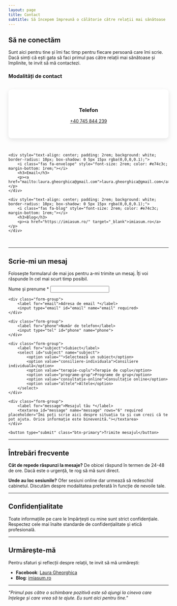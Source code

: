 ```yaml
---
layout: page
title: Contact
subtitle: Să începem împreună o călătorie către relații mai sănătoase
---
```


## Să ne conectăm

Sunt aici pentru tine și îmi fac timp pentru fiecare persoană care îmi scrie. Dacă simți că ești gata să faci primul pas către relații mai sănătoase și împlinite, te invit să mă contactezi.

### Modalități de contact

<div style="display: grid; grid-template-columns: repeat(auto-fit, minmax(250px, 1fr)); gap: 2rem; margin: 2rem 0;">
    <div style="text-align: center; padding: 2rem; background: white; border-radius: 10px; box-shadow: 0 5px 15px rgba(0,0,0,0.1);">
        <i class="fas fa-phone" style="font-size: 2rem; color: #e74c3c; margin-bottom: 1rem;"></i>
        <h3>Telefon</h3>
        <p><a href="tel:+40745844239">+40 745 844 239</a></p>
    </div>

    <div style="text-align: center; padding: 2rem; background: white; border-radius: 10px; box-shadow: 0 5px 15px rgba(0,0,0,0.1);">
        <i class="fas fa-envelope" style="font-size: 2rem; color: #e74c3c; margin-bottom: 1rem;"></i>
        <h3>Email</h3>
        <p><a href="mailto:laura.gheorghica@gmail.com">laura.gheorghica@gmail.com</a></p>
    </div>

    <div style="text-align: center; padding: 2rem; background: white; border-radius: 10px; box-shadow: 0 5px 15px rgba(0,0,0,0.1);">
        <i class="fas fa-blog" style="font-size: 2rem; color: #e74c3c; margin-bottom: 1rem;"></i>
        <h3>Blog</h3>
        <p><a href="https://imiasum.ro/" target="_blank">imiasum.ro</a></p>
    </div>
</div>

---

## Scrie-mi un mesaj

Folosește formularul de mai jos pentru a-mi trimite un mesaj. Îți voi răspunde în cel mai scurt timp posibil.

<form id="contact-form" class="contact-form">
    <div class="form-group">
        <label for="name">Nume și prenume *</label>
        <input type="text" id="name" name="name" required>
    </div>

    <div class="form-group">
        <label for="email">Adresa de email *</label>
        <input type="email" id="email" name="email" required>
    </div>

    <div class="form-group">
        <label for="phone">Număr de telefon</label>
        <input type="tel" id="phone" name="phone">
    </div>

    <div class="form-group">
        <label for="subject">Subiect</label>
        <select id="subject" name="subject">
            <option value="">Selectează un subiect</option>
            <option value="consiliere-individuala">Consiliere individuală</option>
            <option value="terapie-cuplu">Terapie de cuplu</option>
            <option value="programe-grup">Programe de grup</option>
            <option value="consultatie-online">Consultație online</option>
            <option value="altele">Altele</option>
        </select>
    </div>

    <div class="form-group">
        <label for="message">Mesajul tău *</label>
        <textarea id="message" name="message" rows="6" required placeholder="Îmi poți scrie aici despre situația ta și cum crezi că te pot ajuta. Orice informație este binevenită."></textarea>
    </div>

    <button type="submit" class="btn-primary">Trimite mesajul</button>
</form>

---

## Întrebări frecvente

**Cât de repede răspunzi la mesaje?**
De obicei răspund în termen de 24-48 de ore. Dacă este o urgență, te rog să mă suni direct.

[//]: # (**Prima consultație este gratuită?**)
[//]: # (Da, ofer o consultație inițială gratuită de 30 de minute pentru a discuta despre nevoile tale și a vedea dacă colaborarea noastră este potrivită.)

[//]: # (**Cum pot programa o întâlnire?**)

[//]: # (Poți să mă contactezi prin telefon sau email pentru a stabili o întâlnire. Prefer să discutăm telefonic pentru a găsi cea mai bună soluție pentru tine.)

[//]: # (**Oferi sesiuni online?**)

[//]: # (Da, ofer sesiuni online prin Zoom sau alte platforme de videoconferință. Este o opțiune convenabilă și eficientă.)
[//]: # (Ofer o scurtă consultație inițială de 30 de minute pentru a vedea dacă colaborarea noastră este potrivită.)

[//]: # (**Oferă consiliere de urgență?**)

[//]: # (Pentru situații de urgență, te rog să contactezi serviciile de urgență locale sau să mă suni direct.)

**Unde au loc sesiunile?**
Ofer sesiuni online dar urmează să redeschid cabinetul. Discutăm despre modalitatea preferată în funcție de nevoile tale.

---

## Confidențialitate

Toate informațiile pe care le împărțești cu mine sunt strict confidențiale. Respectez cele mai înalte standarde de confidențialitate și etică profesională.

---

## Urmărește-mă

Pentru sfaturi și reflecții despre relații, te invit să mă urmărești:

- **Facebook**: [Laura Gheorghica](https://www.facebook.com/laura.gheorghica/)
- **Blog**: [imiasum.ro](https://imiasum.ro/)

---

*"Primul pas către o schimbare pozitivă este să ajungi la cineva care înțelege și care vrea să te ajute. Eu sunt aici pentru tine."*